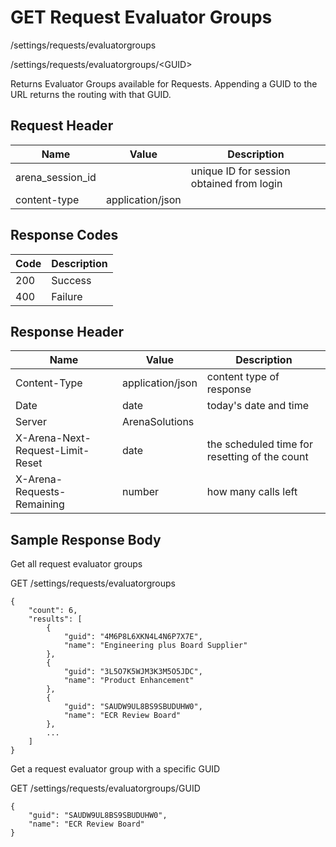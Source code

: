 # GET Request Evaluator Groups
/settings/requests/evaluatorgroups

/settings/requests/evaluatorgroups/&lt;GUID&gt;

Returns Evaluator Groups available for Requests. Appending a GUID to the URL returns the routing with that GUID. 

## Request Header

| Name  | Value  | Description  |
|  --- |  --- |  --- | 
| arena_session_id  |   | unique ID for session obtained from login  |
| content-type  | application/json  |   |

## Response Codes

| Code  | Description  |
|  --- |  --- | 
| 200  | Success  |
| 400  | Failure  |

## Response Header

| Name  | Value  | Description  |
|  --- |  --- |  --- | 
| Content-Type  | application/json  | content type of response  |
| Date  | date  | today's date and time  |
| Server  | ArenaSolutions  |   |
| X-Arena-Next-Request-Limit-Reset   | date  | the scheduled time for resetting of the count  |
| X-Arena-Requests-Remaining   | number  | how many calls left  |

## Sample Response Body
Get all request evaluator groups

GET /settings/requests/evaluatorgroups

```
{
    "count": 6,
    "results": [
        {
            "guid": "4M6P8L6XKN4L4N6P7X7E",
            "name": "Engineering plus Board Supplier"
        },
        {
            "guid": "3L5O7K5WJM3K3M5O5JDC",
            "name": "Product Enhancement"
        },
        {
            "guid": "SAUDW9UL8BS9SBUDUHW0",
            "name": "ECR Review Board"
        },
        ...
    ]
}
```
Get a request evaluator group with a specific GUID

GET /settings/requests/evaluatorgroups/GUID

```
{
    "guid": "SAUDW9UL8BS9SBUDUHW0",
    "name": "ECR Review Board"
}
```
